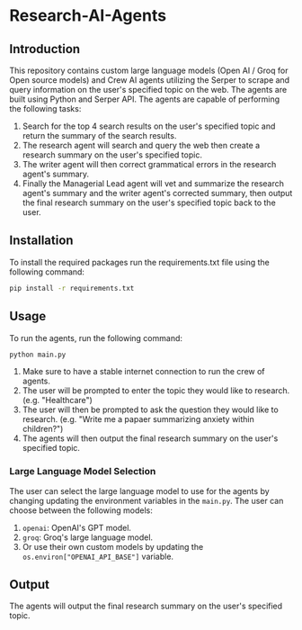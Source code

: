 # Research-AI-Agents

## Introduction
This repository contains custom large language models (Open AI / Groq for Open source models) and Crew AI agents utilizing the Serper to scrape and query information on the user's specified topic on the web. The agents are built using Python and Serper API. The agents are capable of performing the following tasks:

1. Search for the top 4 search results on the user's specified topic and return the summary of the search results.
2. The research agent will search and query the web then create a research summary on the user's specified topic.
3. The writer agent will then correct grammatical errors in the research agent's summary.
4. Finally the Managerial Lead agent will vet and summarize the research agent's summary and the writer agent's corrected summary, then output the final research summary on the user's specified topic back to the user.


## Installation
To install the required packages run the requirements.txt file using the following command:
```bash
pip install -r requirements.txt
```

## Usage
To run the agents, run the following command:
```bash
python main.py
```
1. Make sure to have a stable internet connection to run the crew of agents.
2. The user will be prompted to enter the topic they would like to research. (e.g. "Healthcare")
3. The user will then be prompted to ask the question they would like to research. (e.g. "Write me a papaer summarizing anxiety within children?")
4. The agents will then output the final research summary on the user's specified topic.

### Large Language Model Selection
The user can select the large language model to use for the agents by changing updating the environment variables in the `main.py`. The user can choose between the following models:
1. `openai`: OpenAI's GPT model.
2. `groq`: Groq's large language model.
3. Or use their own custom models by updating the `os.environ["OPENAI_API_BASE"]` variable.

## Output
The agents will output the final research summary on the user's specified topic.
